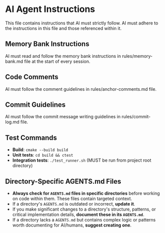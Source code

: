 # AI Agent Instructions

This file contains instructions that AI must strictly follow. AI must adhere to the instructions in this file and those referenced within it.

## Memory Bank Instructions

AI must read and follow the memory bank instructions in rules/memory-bank.md file at the start of every session.

## Code Comments

AI must follow the comment guidelines in rules/anchor-comments.md file.

## Commit Guidelines

AI must follow the commit message writing guidelines in rules/commit-log.md file.

## Test Commands

- **Build**: `cmake --build build`
- **Unit tests**: `cd build && ctest` 
- **Integration tests**: `./test_runner.sh` (MUST be run from project root directory)

## Directory-Specific AGENTS.md Files

* **Always check for `AGENTS.md` files in specific directories** before working on code within them. These files contain targeted context.
* If a directory's `AGENTS.md` is outdated or incorrect, **update it**.
* If you make significant changes to a directory's structure, patterns, or critical implementation details, **document these in its `AGENTS.md`**.
* If a directory lacks a `AGENTS.md` but contains complex logic or patterns worth documenting for AI/humans, **suggest creating one**.
